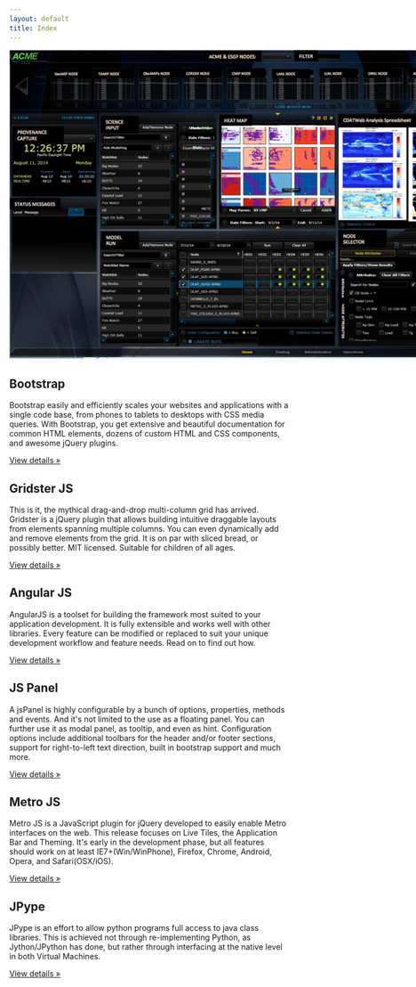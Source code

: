 ```yaml
---
layout: default
title: Index
---
```


<div class="jumbotron">
  <img src="Data/media/images/ACME-DESKTOP.png" style="max-width: 1020px"/>
</div>

<div class="row">
  <div class="col-xs-6 col-lg-4">
    <h2>Bootstrap</h2>
    <p>
      Bootstrap easily and efficiently scales your websites and applications with a single code base, 
      from phones to tablets to desktops with CSS media queries. With Bootstrap, 
      you get extensive and beautiful documentation for common HTML elements, dozens of custom HTML and CSS components, 
      and awesome jQuery plugins.
    </p>
    <p><a class="btn btn-default" href="http://getbootstrap.com" role="button">View details »</a></p>
  </div><!--/.col-xs-6.col-lg-4-->
  <div class="col-xs-6 col-lg-4">
    <h2>Gridster JS</h2>
    <p>
      This is it, the mythical drag-and-drop multi-column grid has arrived. Gridster is a jQuery plugin that allows building
      intuitive draggable layouts from elements spanning multiple columns. You can even dynamically add and remove elements
      from the grid. It is on par with sliced bread, or possibly better. MIT licensed. Suitable for children of all ages.
    </p>
    <p><a class="btn btn-default" href="http://gridster.net" role="button">View details »</a></p>
  </div><!--/.col-xs-6.col-lg-4-->
  <div class="col-xs-6 col-lg-4">
    <h2>Angular JS</h2>
    <p>
      AngularJS is a toolset for building the framework most suited to your application development. 
      It is fully extensible and works well with other libraries. Every feature can be modified or 
      replaced to suit your unique development workflow and feature needs. Read on to find out how.
    </p>
    <p><a class="btn btn-default" href="https://angularjs.org" role="button">View details »</a></p>
  </div><!--/.col-xs-6.col-lg-4-->
</div>
<div class="row">
  <div class="col-xs-6 col-lg-4">
    <h2>JS Panel</h2>
    <p>
      A jsPanel is highly configurable by a bunch of options, properties, methods and events. 
      And it's not limited to the use as a floating panel. You can further use it as modal panel, 
      as tooltip, and even as hint. Configuration options include additional toolbars for the header 
      and/or footer sections, support for right-to-left text direction, built in bootstrap support and much more.
    </p>
    <p><a class="btn btn-default" href="http://jspanel.de/index.html" role="button">View details »</a></p>
  </div><!--/.col-xs-6.col-lg-4-->
  <div class="col-xs-6 col-lg-4">
    <h2>Metro JS</h2>
    <p>
      Metro JS is a JavaScript plugin for jQuery developed to easily enable Metro interfaces on the web. 
      This release focuses on Live Tiles, the Application Bar and Theming. It's early in the development phase, 
      but all features should work on at least IE7+(Win/WinPhone), Firefox, Chrome, Android, Opera, and Safari(OSX/iOS).
    </p>
    <p><a class="btn btn-default" href="#" role="button">View details »</a></p>
  </div><!--/.col-xs-6.col-lg-4-->
  <div class="col-xs-6 col-lg-4">
    <h2>JPype</h2>
    <p>
      JPype is an effort to allow python programs full access to java class libraries. This is achieved not through re-implementing Python, 
      as Jython/JPython has done, but rather through interfacing at the native level in both Virtual Machines.
    </p>
    <p><a class="btn btn-default" href="http://jpype.sourceforge.net" role="button">View details »</a></p>
  </div><!--/.col-xs-6.col-lg-4-->
</div>
